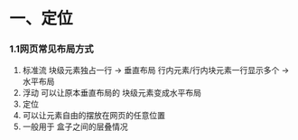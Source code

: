 # 一、定位
### 1.1网页常见布局方式
1. 标准流
  块级元素独占一行 → 垂直布局
  行内元素/行内块元素一行显示多个 → 水平布局
2. 浮动
  可以让原本垂直布局的 块级元素变成水平布局
3. 定位
1. 可以让元素自由的摆放在网页的任意位置
2. 一般用于 盒子之间的层叠情况
